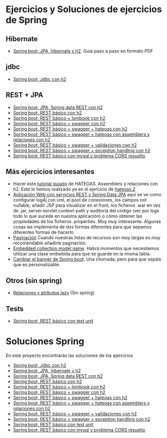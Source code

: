 # Ejercicios y Soluciones de ejercicios de Spring

## Hibernate

- [Spring boot, JPA, hibernate y h2](spring-boot-jpa-with-hibernate-and-h2/). Guía paso a paso en formato PDF

## jdbc

- [Spring boot, Jdbc con h2](/spring-boot-jdbc-with-h2)

## REST + JPA

- [Spring boot, JPA, Spring data REST con h2](spring-boot-jpa-spring-data-rest/)
- [Spring boot, REST básico con h2](spring-boot-rest-service-basic/)
- [Spring boot, REST básico + lombook con h2](spring-boot-rest-service-basic-lombok/)
- [Spring boot, REST básico + swagger con h2](spring-boot-rest-service-with-swagger/)
- [Spring boot, REST básico + swagger + hateoas con h2](spring-boot-rest-service-with-hateoas/)
- [Spring boot, REST básico + swagger + hateoas con assemblers y relaciones con h2](spring-boot-rest-service-with-hateoas-v2/)
- [Spring boot, REST básico + swagger + validaciones con h2](spring-boot-rest-service-validation/)
- [Spring boot, REST básico + swagger + exception handling con h2](spring-boot-rest-service-exception-handling/)
- [Spring boot, REST básico con mysql y problema CORS resuelto](spring-boot-rest-service-cors-with-mysql/)

## Más ejercicios interesantes
- Hacer este [tutorial guiado](https://howtodoinjava.com/spring5/hateoas/spring-hateoas-tutorial/) de HATEOAS. Assemblers y relaciones con h2. Este lo hemos realizado ya en el ejercicio de [hateoas 2](spring-boot-rest-service-with-hateoas-v2/)
- [Aplicación Web con servicios REST y Spring Data JPA](https://danielme.com/2018/02/21/tutorial-spring-boot-web-spring-data-jpa/) aquí se ve como configurar log4j con xml, el pool de conexiones, los campos not nullable, añadir JSP para visualizar en el front, los ficheros .war en vez de .jar, server.servlet.context-path y auditoría del código (ver por logs todo lo que sucede en nuestra aplicación) o cómo obtener las propiedades de los ficheros .properties. Muy muy interesante. Algunas cosas las implementa de dos formas diferentes para que sepamos diferentes formas de hacerlo.
- [Paginación](https://howtodoinjava.com/spring5/hateoas/pagination-links/) Cuando nuestras listas de recursos son muy largas es muy recomendable añadirle paginación. 
- [Embedded collection model name](https://howtodoinjava.com/spring5/hateoas/embedded-collection-name/). Habrá momentos que necesitemos utilizar una clase embebida para que se guarde en la misma tabla.
- [Cambiar el banner de Spring boot](https://danielme.com/2019/06/14/tips-spring-boot-banner-ascii-de-inicio/). Una chorrada, pero para que sepáis que es personalizable.

## Otros (sin spring)
- [Relaciones y atributos lazy](https://danielme.com/2018/01/03/hibernatejpa-relaciones-y-atributos-lazy-bytecode-enhacement/) (Sin spring)

## Tests
- [Spring boot, REST básico con test unit](spring-boot-rest-services-with-unit-and-integration-tests/)



 # Soluciones Spring
 
 En este proyecto encontrarás las soluciones de los ejercicios
 
  - [Spring boot, Jdbc con h2](spring-boot-jdbc-with-h2/)
  - [Spring boot, JPA, hibernate y h2](spring-boot-jpa-with-hibernate-and-h2/)
  - [Spring boot, JPA, Spring data REST con h2](spring-boot-jpa-spring-data-rest/)
  - [Spring boot, REST básico con h2](spring-boot-rest-service-basic/)
  - [Spring boot, REST básico + lombook con h2](spring-boot-rest-service-basic-lombok/)
  - [Spring boot, REST básico + swagger con h2](spring-boot-rest-service-with-swagger/)
  - [Spring boot, REST básico + swagger + hateoas con h2](spring-boot-rest-service-with-hateoas/)
  - [Spring boot, REST básico + swagger + hateoas con assemblers y relaciones con h2](spring-boot-rest-service-with-hateoas-v2/)
  - [Spring boot, REST básico + swagger + validaciones con h2](spring-boot-rest-service-validation/)
  - [Spring boot, REST básico + swagger + exception handling con h2](spring-boot-rest-service-exception-handling/)
  - [Spring boot, REST básico con test unit](spring-boot-rest-services-with-unit-and-integration-tests/)
  - [Spring boot, REST básico con mysql y problema CORS resuelto](spring-boot-rest-service-cors-with-mysql/)

